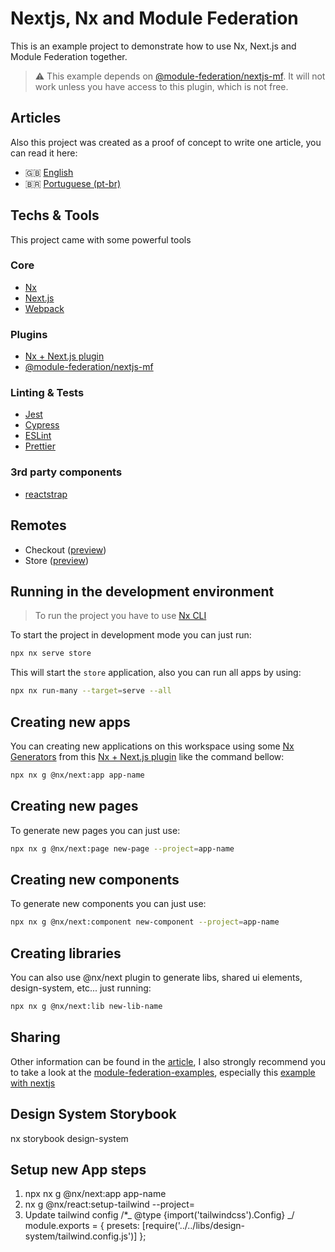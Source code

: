 # Nextjs, Nx and Module Federation

This is an example project to demonstrate how to use Nx, Next.js and Module Federation together.

> ⚠ This example depends on [@module-federation/nextjs-mf](https://app.privjs.com/package?pkg=@module-federation/nextjs-mf). It will not work unless you have access to this plugin, which is not free.

## Articles

Also this project was created as a proof of concept to write one article, you can read it here:

-   🇬🇧 [English](https://brunos3d.notion.site/Nx-Next-js-and-Module-Federation-EN-US-9c945124ddc246a8b8ca0b5a4a4343a7)
-   🇧🇷 [Portuguese (pt-br)](https://brunos3d.notion.site/Nx-Next-js-e-Module-Federation-PT-BR-7602efbb3b3c41468e961fac5a5b9605)

## Techs & Tools

This project came with some powerful tools

### Core

-   [Nx](https://nx.dev/)
-   [Next.js](https://nextjs.org/)
-   [Webpack](https://webpack.js.org/)

### Plugins

-   [Nx + Next.js plugin](https://nx.dev/packages/next)
-   [@module-federation/nextjs-mf](https://app.privjs.com/package?pkg=@module-federation/nextjs-mf)

### Linting & Tests

-   [Jest](https://jestjs.io/)
-   [Cypress](https://www.cypress.io/)
-   [ESLint](https://eslint.org/)
-   [Prettier](https://prettier.io/)

### 3rd party components

-   [reactstrap](https://reactstrap.github.io/)

## Remotes

-   Checkout ([preview](https://nextjs-nx-module-federation-checkout.vercel.app))
-   Store ([preview](https://nextjs-nx-module-federation-store.vercel.app))

## Running in the development environment

> To run the project you have to use [Nx CLI](https://nx.dev/using-nx/nx-cli)

To start the project in development mode you can just run:

```bash
npx nx serve store
```

This will start the `store` application, also you can run all apps by using:

```bash
npx nx run-many --target=serve --all
```

## Creating new apps

You can creating new applications on this workspace using some [Nx Generators](https://nx.dev/generators/using-generators) from this [Nx + Next.js plugin](https://nx.dev/packages/next) like the command bellow:

```bash
npx nx g @nx/next:app app-name
```

## Creating new pages

To generate new pages you can just use:

```bash
npx nx g @nx/next:page new-page --project=app-name
```

## Creating new components

To generate new components you can just use:

```bash
npx nx g @nx/next:component new-component --project=app-name
```

## Creating libraries

You can also use @nx/next plugin to generate libs, shared ui elements, design-system, etc... just running:

```bash
npx nx g @nx/next:lib new-lib-name
```

## Sharing

Other information can be found in the [article](#articles), I also strongly recommend you to take a look at the [module-federation-examples](https://github.com/module-federation/module-federation-examples), especially this [example with nextjs](https://github.com/module-federation/module-federation-examples/tree/master/nextjs)

## Design System Storybook

nx storybook design-system

## Setup new App steps

1. npx nx g @nx/next:app app-name
2. nx g @nx/react:setup-tailwind --project=<your app here>
3. Update tailwind config
   /\*_ @type {import('tailwindcss').Config} _/
   module.exports = {
   presets: [require('../../libs/design-system/tailwind.config.js')]
   };
